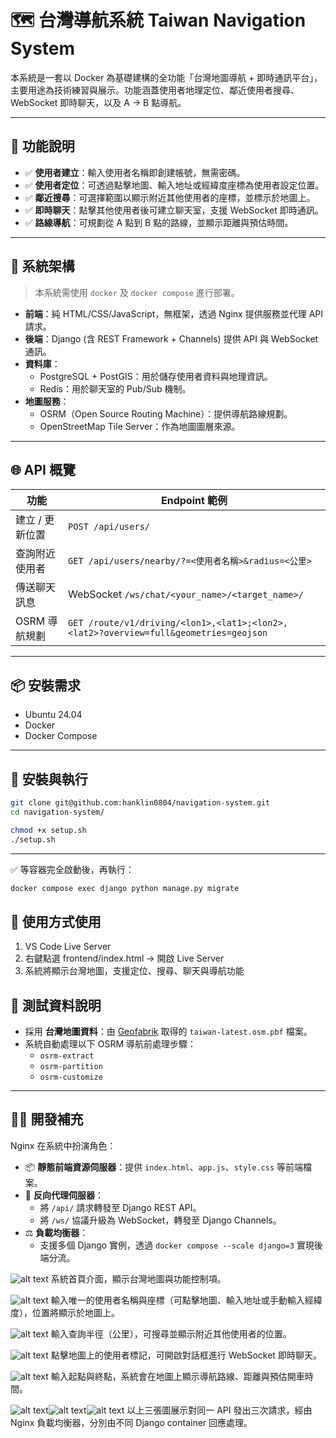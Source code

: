 # 🗺️ 台灣導航系統 Taiwan Navigation System

本系統是一套以 Docker 為基礎建構的全功能「台灣地圖導航 + 即時通訊平台」，主要用途為技術練習與展示。功能涵蓋使用者地理定位、鄰近使用者搜尋、WebSocket 即時聊天，以及 A → B 點導航。

---

## 🚀 功能說明

- ✅ **使用者建立**：輸入使用者名稱即創建帳號，無需密碼。
- ✅ **使用者定位**：可透過點擊地圖、輸入地址或經緯度座標為使用者設定位置。
- ✅ **鄰近搜尋**：可選擇範圍以顯示附近其他使用者的座標，並標示於地圖上。
- ✅ **即時聊天**：點擊其他使用者後可建立聊天室，支援 WebSocket 即時通訊。
- ✅ **路線導航**：可規劃從 A 點到 B 點的路線，並顯示距離與預估時間。
  
---

## 🧱 系統架構

> 本系統需使用 `docker` 及 `docker compose` 進行部署。

- **前端**：純 HTML/CSS/JavaScript，無框架，透過 Nginx 提供服務並代理 API 請求。
- **後端**：Django (含 REST Framework + Channels) 提供 API 與 WebSocket 通訊。
- **資料庫**：
  - PostgreSQL + PostGIS：用於儲存使用者資料與地理資訊。
  - Redis：用於聊天室的 Pub/Sub 機制。
- **地圖服務**：
  - OSRM（Open Source Routing Machine）：提供導航路線規劃。
  - OpenStreetMap Tile Server：作為地圖圖層來源。

---

## 🌐 API 概覽

| 功能             | Endpoint 範例 |
|------------------|----------------|
| 建立 / 更新位置  | `POST /api/users/` |
| 查詢附近使用者   | `GET /api/users/nearby/?=<使用者名稱>&radius=<公里>` |
| 傳送聊天訊息     | WebSocket `/ws/chat/<your_name>/<target_name>/` |
| OSRM 導航規劃    | `GET /route/v1/driving/<lon1>,<lat1>;<lon2>,<lat2>?overview=full&geometries=geojson` |

---

## 📦 安裝需求

- Ubuntu 24.04
- Docker
- Docker Compose

---

## 🔧 安裝與執行

```bash
git clone git@github.com:hanklin0804/navigation-system.git
cd navigation-system/

chmod +x setup.sh
./setup.sh
```

---

✅ 等容器完全啟動後，再執行：
```bash
docker compose exec django python manage.py migrate
```

## 📍 使用方式使用 
1. VS Code Live Server
2. 右鍵點選 frontend/index.html → 開啟 Live Server
3. 系統將顯示台灣地圖，支援定位、搜尋、聊天與導航功能

## 🧪 測試資料說明

- 採用 **台灣地圖資料**：由 [Geofabrik](https://download.geofabrik.de/) 取得的 `taiwan-latest.osm.pbf` 檔案。
- 系統自動處理以下 OSRM 導航前處理步驟：
  - `osrm-extract`
  - `osrm-partition`
  - `osrm-customize`

---

## 🧑‍💻 開發補充

Nginx 在系統中扮演角色：

- 📦 **靜態前端資源伺服器**：提供 `index.html`、`app.js`、`style.css` 等前端檔案。
- 🔄 **反向代理伺服器**：
  - 將 `/api/` 請求轉發至 Django REST API。
  - 將 `/ws/` 協議升級為 WebSocket，轉發至 Django Channels。
- ⚖️ **負載均衡器**：
  - 支援多個 Django 實例，透過 `docker compose --scale django=3` 實現後端分流。

![alt text](image.png)
系統首頁介面，顯示台灣地圖與功能控制項。

![alt text](image-1.png)
輸入唯一的使用者名稱與座標（可點擊地圖、輸入地址或手動輸入經緯度），位置將顯示於地圖上。

![alt text](image-2.png)
輸入查詢半徑（公里），可搜尋並顯示附近其他使用者的位置。



![alt text](image-3.png)
點擊地圖上的使用者標記，可開啟對話框進行 WebSocket 即時聊天。

![alt text](image-4.png)
輸入起點與終點，系統會在地圖上顯示導航路線、距離與預估開車時間。

![alt text](image-5.png)![alt text](image-6.png)![alt text](image-7.png)
以上三張圖展示對同一 API 發出三次請求，經由 Nginx 負載均衡器，分別由不同 Django container 回應處理。
